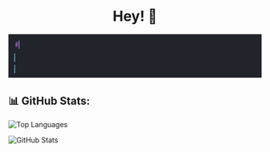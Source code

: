 <div align="center">
  <h1>Hey! 👋</h1>
  <img src="https://raw.githubusercontent.com/rahmonov9779/rahmonov9779/master/print_hello.gif" alt="Header" />
</div>

## 📊 GitHub Stats:

![Top Languages](https://github-readme-stats.vercel.app/api/top-langs/?username=rahmonov9779&layout=compact&theme=radical)

![GitHub Stats](https://github-readme-stats.vercel.app/api?username=rahmonov9779&show_icons=true&theme=radical)

